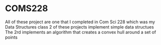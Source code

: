 # COMS228
All of these project are one that I completed in Com Sci 228 which was my Data Structures class
2 of these projects implement simple data structues
The 2rd implements an algorithm that creates a convex hull around a set of points
